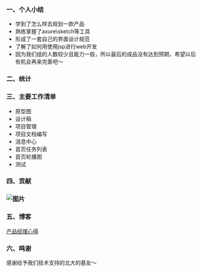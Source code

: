 ### 一、个人小结
* 学到了怎么样去规划一款产品
* 熟练掌握了axure\sketch等工具
* 形成了一套自己的界面设计规范
* 了解了如何用使用jsp进行web开发
* 因为我们组的人数较少且能力一般，所以最后的成品没有达到预期，希望以后有机会再来完善吧～
### 二、统计


### 三、主要工作清单
* 原型图
* 设计稿
* 项目管理
* 项目文档编写
* 消息中心
* 首页任务列表
* 首页轮播图
* 测试
### 四、贡献
### ![图片](https://uploader.shimo.im/f/0TcsZzWz4J0HCScF.png!thumbnail)
### 五、博客
[产品经理心得](https://blog.csdn.net/pheobebuffy/article/details/93414664)

### 六、鸣谢
感谢给予我们技术支持的北大的基友～
